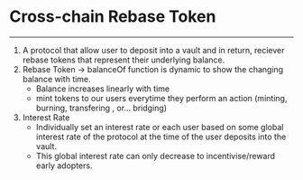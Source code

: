 # Cross-chain Rebase Token
---

1. A protocol that allow user to deposit into a vault and in return, reciever rebase tokens that represent their underlying balance.
2. Rebase Token -> balanceOf function is dynamic to show the changing balance with time.
    - Balance increases linearly with time
    - mint tokens to our users everytime they perform an action (minting, burning, transfering , or... bridging)
3. Interest Rate
    - Individually set an interest rate or each user based on some global interest rate of the protocol at the time of the user deposits into the vault.
    - This global interest rate can only decrease to incentivise/reward early adopters.
